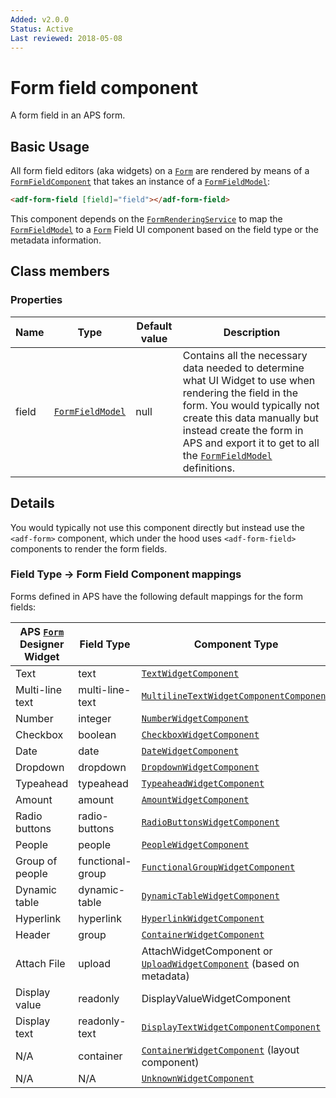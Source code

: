 ```yaml
---
Added: v2.0.0
Status: Active
Last reviewed: 2018-05-08
---
```


# Form field component

A form field in an APS form.

## Basic Usage

All form field editors (aka widgets) on a [`Form`](lib/process-services/task-list/models/form.model.ts) are rendered by means of a [`FormFieldComponent`](../core/form-field.component.md)
that takes an instance of a [`FormFieldModel`](../core/form-field.model.md):

```html
<adf-form-field [field]="field"></adf-form-field>
```

This component depends on the [`FormRenderingService`](../core/form-rendering.service.md) to map the [`FormFieldModel`](../core/form-field.model.md) to a [`Form`](lib/process-services/task-list/models/form.model.ts) Field UI component
based on the field type or the metadata information.

## Class members

### Properties

| Name | Type | Default value | Description |
| ---- | ---- | ------------- | ----------- |
| field | [`FormFieldModel`](../core/form-field.model.md) | null | Contains all the necessary data needed to determine what UI Widget to use when rendering the field in the form. You would typically not create this data manually but instead create the form in APS and export it to get to all the [`FormFieldModel`](../core/form-field.model.md) definitions. |

## Details

You would typically not use this component directly but instead use the `<adf-form>` component, which under the hood
uses `<adf-form-field>` components to render the form fields.

### Field Type -> Form Field Component mappings

Forms defined in APS have the following default mappings for the form fields:

| APS [`Form`](lib/process-services/task-list/models/form.model.ts) Designer Widget | Field Type | Component Type |
| --------------------------------------------------------------------------------- | ---------- | -------------- |
| Text | text | [`TextWidgetComponent`](lib/core/form/components/widgets/text/text.widget.ts) |
| Multi-line text | multi-line-text | [`MultilineTextWidgetComponentComponent`](lib/core/form/components/widgets/multiline-text/multiline-text.widget.ts) |
| Number | integer | [`NumberWidgetComponent`](lib/core/form/components/widgets/number/number.widget.ts) |
| Checkbox | boolean | [`CheckboxWidgetComponent`](lib/core/form/components/widgets/checkbox/checkbox.widget.ts) |
| Date | date | [`DateWidgetComponent`](lib/core/form/components/widgets/date/date.widget.ts) |
| Dropdown | dropdown | [`DropdownWidgetComponent`](lib/core/form/components/widgets/dropdown/dropdown.widget.ts) |
| Typeahead | typeahead | [`TypeaheadWidgetComponent`](lib/core/form/components/widgets/typeahead/typeahead.widget.ts) |
| Amount | amount | [`AmountWidgetComponent`](lib/core/form/components/widgets/amount/amount.widget.ts) |
| Radio buttons | radio-buttons | [`RadioButtonsWidgetComponent`](lib/core/form/components/widgets/radio-buttons/radio-buttons.widget.ts) |
| People | people | [`PeopleWidgetComponent`](lib/core/form/components/widgets/people/people.widget.ts) |
| Group of people | functional-group | [`FunctionalGroupWidgetComponent`](lib/core/form/components/widgets/functional-group/functional-group.widget.ts) |
| Dynamic table | dynamic-table | [`DynamicTableWidgetComponent`](lib/core/form/components/widgets/dynamic-table/dynamic-table.widget.ts) |
| Hyperlink | hyperlink | [`HyperlinkWidgetComponent`](lib/core/form/components/widgets/hyperlink/hyperlink.widget.ts) |
| Header | group | [`ContainerWidgetComponent`](lib/core/form/components/widgets/container/container.widget.ts) |
| Attach File | upload | AttachWidgetComponent or [`UploadWidgetComponent`](lib/core/form/components/widgets/upload/upload.widget.ts) (based on metadata) |
| Display value | readonly | DisplayValueWidgetComponent |
| Display text | readonly-text | [`DisplayTextWidgetComponentComponent`](lib/core/form/components/widgets/display-text/display-text.widget.ts) |
| N/A | container | [`ContainerWidgetComponent`](lib/core/form/components/widgets/container/container.widget.ts) (layout component) |
| N/A | N/A | [`UnknownWidgetComponent`](lib/core/form/components/widgets/unknown/unknown.widget.ts) |
